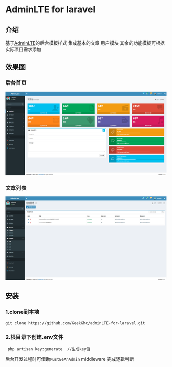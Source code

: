 # AdminLTE for laravel

##  介绍
基于[AdminLTE](https://github.com/almasaeed2010/AdminLTE)的后台模板样式 集成基本的文章 用户模块 其余的功能模板可根据实际项目需求添加


## 效果图
### 后台首页
![image](public/screenshot/1.png)
### 文章列表
![image](public/screenshot/2.png)

## 安装
### 1.clone到本地
```
git clone https://github.com/GeekGhc/adminLTE-for-laravel.git
```
### 2.根目录下创建.env文件
```
 php artisan key:generate  //生成key值
```

后台开发过程时可借助`MustBeAnAdmin` middleware 完成逻辑判断